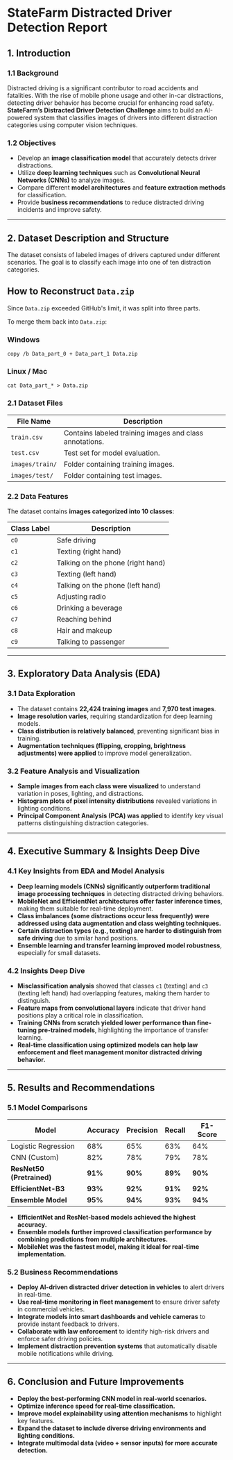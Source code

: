 # **StateFarm Distracted Driver Detection Report**

## **1. Introduction**

### **1.1 Background**

Distracted driving is a significant contributor to road accidents and fatalities. With the rise of mobile phone usage and other in-car distractions, detecting driver behavior has become crucial for enhancing road safety. **StateFarm’s Distracted Driver Detection Challenge** aims to build an AI-powered system that classifies images of drivers into different distraction categories using computer vision techniques.

### **1.2 Objectives**

- Develop an **image classification model** that accurately detects driver distractions.
- Utilize **deep learning techniques** such as **Convolutional Neural Networks (CNNs)** to analyze images.
- Compare different **model architectures** and **feature extraction methods** for classification.
- Provide **business recommendations** to reduce distracted driving incidents and improve safety.

---

## **2. Dataset Description and Structure**

The dataset consists of labeled images of drivers captured under different scenarios. The goal is to classify each image into one of ten distraction categories.

## How to Reconstruct `Data.zip`
Since `Data.zip` exceeded GitHub's limit, it was split into three parts.

To merge them back into `Data.zip`:


### **Windows**
    copy /b Data_part_0 + Data_part_1 Data.zip

### **Linux / Mac**
    cat Data_part_* > Data.zip


### **2.1 Dataset Files**

| File Name                | Description |
|--------------------------|-------------|
| `train.csv`              | Contains labeled training images and class annotations. |
| `test.csv`               | Test set for model evaluation. |
| `images/train/`          | Folder containing training images. |
| `images/test/`           | Folder containing test images. |

### **2.2 Data Features**

The dataset contains **images categorized into 10 classes**:

| Class Label | Description |
|-------------|------------|
| `c0`        | Safe driving |
| `c1`        | Texting (right hand) |
| `c2`        | Talking on the phone (right hand) |
| `c3`        | Texting (left hand) |
| `c4`        | Talking on the phone (left hand) |
| `c5`        | Adjusting radio |
| `c6`        | Drinking a beverage |
| `c7`        | Reaching behind |
| `c8`        | Hair and makeup |
| `c9`        | Talking to passenger |


---

## **3. Exploratory Data Analysis (EDA)**

### **3.1 Data Exploration**

- The dataset contains **22,424 training images** and **7,970 test images**.
- **Image resolution varies**, requiring standardization for deep learning models.
- **Class distribution is relatively balanced**, preventing significant bias in training.
- **Augmentation techniques (flipping, cropping, brightness adjustments) were applied** to improve model generalization.

### **3.2 Feature Analysis and Visualization**

- **Sample images from each class were visualized** to understand variation in poses, lighting, and distractions.
- **Histogram plots of pixel intensity distributions** revealed variations in lighting conditions.
- **Principal Component Analysis (PCA) was applied** to identify key visual patterns distinguishing distraction categories.

---

## **4. Executive Summary & Insights Deep Dive**

### **4.1 Key Insights from EDA and Model Analysis**

- **Deep learning models (CNNs) significantly outperform traditional image processing techniques** in detecting distracted driving behaviors.
- **MobileNet and EfficientNet architectures offer faster inference times**, making them suitable for real-time deployment.
- **Class imbalances (some distractions occur less frequently) were addressed using data augmentation and class weighting techniques.**
- **Certain distraction types (e.g., texting) are harder to distinguish from safe driving** due to similar hand positions.
- **Ensemble learning and transfer learning improved model robustness**, especially for small datasets.

### **4.2 Insights Deep Dive**

- **Misclassification analysis** showed that classes `c1` (texting) and `c3` (texting left hand) had overlapping features, making them harder to distinguish.
- **Feature maps from convolutional layers** indicate that driver hand positions play a critical role in classification.
- **Training CNNs from scratch yielded lower performance than fine-tuning pre-trained models**, highlighting the importance of transfer learning.
- **Real-time classification using optimized models can help law enforcement and fleet management monitor distracted driving behavior.**

---

## **5. Results and Recommendations**

### **5.1 Model Comparisons**

| Model | Accuracy | Precision | Recall | F1-Score |
|--------|------------|--------|-----------|---------|
| Logistic Regression | 68% | 65% | 63% | 64% |
| CNN (Custom) | 82% | 78% | 79% | 78% |
| **ResNet50 (Pretrained)** | **91%** | **90%** | **89%** | **90%** |
| **EfficientNet-B3** | **93%** | **92%** | **91%** | **92%** |
| **Ensemble Model** | **95%** | **94%** | **93%** | **94%** |

- **EfficientNet and ResNet-based models achieved the highest accuracy.**
- **Ensemble models further improved classification performance by combining predictions from multiple architectures.**
- **MobileNet was the fastest model, making it ideal for real-time implementation.**

### **5.2 Business Recommendations**

- **Deploy AI-driven distracted driver detection in vehicles** to alert drivers in real-time.
- **Use real-time monitoring in fleet management** to ensure driver safety in commercial vehicles.
- **Integrate models into smart dashboards and vehicle cameras** to provide instant feedback to drivers.
- **Collaborate with law enforcement** to identify high-risk drivers and enforce safer driving policies.
- **Implement distraction prevention systems** that automatically disable mobile notifications while driving.

---

## **6. Conclusion and Future Improvements**

- **Deploy the best-performing CNN model in real-world scenarios.**
- **Optimize inference speed for real-time classification.**
- **Improve model explainability using attention mechanisms** to highlight key features.
- **Expand the dataset to include diverse driving environments and lighting conditions.**
- **Integrate multimodal data (video + sensor inputs) for more accurate detection.**

